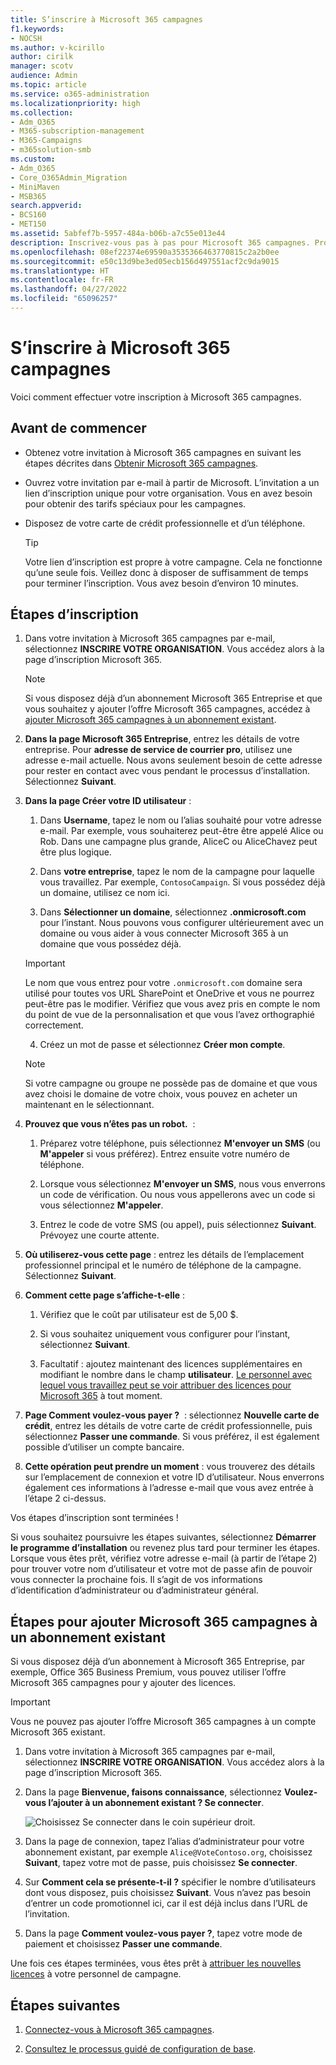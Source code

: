 ```yaml
---
title: S’inscrire à Microsoft 365 campagnes
f1.keywords:
- NOCSH
ms.author: v-kcirillo
author: cirilk
manager: scotv
audience: Admin
ms.topic: article
ms.service: o365-administration
ms.localizationpriority: high
ms.collection:
- Adm_O365
- M365-subscription-management
- M365-Campaigns
- m365solution-smb
ms.custom:
- Adm_O365
- Core_O365Admin_Migration
- MiniMaven
- MSB365
search.appverid:
- BCS160
- MET150
ms.assetid: 5abfef7b-5957-484a-b06b-a7c55e013e44
description: Inscrivez-vous pas à pas pour Microsoft 365 campagnes. Protégez votre campagne contre les menaces de cybersécurité pour la messagerie électronique, les données et les communications.
ms.openlocfilehash: 08ef22374e69590a3535366463770815c2a2b0ee
ms.sourcegitcommit: e50c13d9be3ed05ecb156d497551acf2c9da9015
ms.translationtype: HT
ms.contentlocale: fr-FR
ms.lasthandoff: 04/27/2022
ms.locfileid: "65096257"
---
```

# <a name="sign-up-for-microsoft-365-for-campaigns"></a>S’inscrire à Microsoft 365 campagnes 

Voici comment effectuer votre inscription à Microsoft 365 campagnes.

## <a name="before-you-begin"></a>Avant de commencer

- Obtenez votre invitation à Microsoft 365 campagnes en suivant les étapes décrites dans [Obtenir Microsoft 365 campagnes](get-microsoft-365-campaigns.md).
- Ouvrez votre invitation par e-mail à partir de Microsoft. L’invitation a un lien d’inscription unique pour votre organisation. Vous en avez besoin pour obtenir des tarifs spéciaux pour les campagnes.
- Disposez de votre carte de crédit professionnelle et d’un téléphone.

    > [!TIP]
    > Votre lien d’inscription est propre à votre campagne. Cela ne fonctionne qu’une seule fois. Veillez donc à disposer de suffisamment de temps pour terminer l’inscription. Vous avez besoin d’environ 10 minutes.

## <a name="steps-to-sign-up"></a>Étapes d’inscription

1. Dans votre invitation à Microsoft 365 campagnes par e-mail, sélectionnez **INSCRIRE VOTRE ORGANISATION**. Vous accédez alors à la page d’inscription Microsoft 365.

    > [!NOTE]
    > Si vous disposez déjà d’un abonnement Microsoft 365 Entreprise et que vous souhaitez y ajouter l’offre Microsoft 365 campagnes, accédez à [ajouter Microsoft 365 campagnes à un abonnement existant](#steps-to-add-microsoft-365-for-campaigns-to-an-existing-subscription).

2. **Dans la page Microsoft 365 Entreprise**, entrez les détails de votre entreprise. Pour **adresse de service de courrier pro**, utilisez une adresse e-mail actuelle. Nous avons seulement besoin de cette adresse pour rester en contact avec vous pendant le processus d’installation. Sélectionnez **Suivant**.

3. **Dans la page Créer votre ID utilisateur** :
 
    1. Dans **Username**, tapez le nom ou l’alias souhaité pour votre adresse e-mail. Par exemple, vous souhaiterez peut-être être appelé Alice ou Rob. Dans une campagne plus grande, AliceC ou AliceChavez peut être plus logique.

    2. Dans **votre entreprise**, tapez le nom de la campagne pour laquelle vous travaillez. Par exemple, `ContosoCampaign`. Si vous possédez déjà un domaine, utilisez ce nom ici. 
 
    3. Dans **Sélectionner un domaine**, sélectionnez **.onmicrosoft.com** pour l’instant. Nous pouvons vous configurer ultérieurement avec un domaine ou vous aider à vous connecter Microsoft 365 à un domaine que vous possédez déjà.

    > [!IMPORTANT]
    > Le nom que vous entrez pour votre `.onmicrosoft.com` domaine sera utilisé pour toutes vos URL SharePoint et OneDrive et vous ne pourrez peut-être pas le modifier. Vérifiez que vous avez pris en compte le nom du point de vue de la personnalisation et que vous l’avez orthographié correctement.

    4. Créez un mot de passe et sélectionnez **Créer mon compte**.
 
    > [!NOTE]
    > Si votre campagne ou groupe ne possède pas de domaine et que vous avez choisi le domaine de votre choix, vous pouvez en acheter un maintenant en le sélectionnant.

4. **Prouvez que vous n’êtes pas un robot.**  :
 
    1. Préparez votre téléphone, puis sélectionnez **M'envoyer un SMS** (ou **M'appeler** si vous préférez). Entrez ensuite votre numéro de téléphone. 
 
    2. Lorsque vous sélectionnez **M'envoyer un SMS**, nous vous enverrons un code de vérification. Ou nous vous appellerons avec un code si vous sélectionnez **M'appeler**.
 
    3. Entrez le code de votre SMS (ou appel), puis sélectionnez **Suivant**. Prévoyez une courte attente. 

5. **Où utiliserez-vous cette page** : entrez les détails de l’emplacement professionnel principal et le numéro de téléphone de la campagne. Sélectionnez **Suivant**.

6. **Comment cette page s’affiche-t-elle** :

    1. Vérifiez que le coût par utilisateur est de 5,00 $. 

    2. Si vous souhaitez uniquement vous configurer pour l’instant, sélectionnez **Suivant**. 

    3. Facultatif : ajoutez maintenant des licences supplémentaires en modifiant le nombre dans le champ **utilisateur**. [Le personnel avec lequel vous travaillez peut se voir attribuer des licences pour Microsoft 365](../admin/add-users/add-users.md?toc=%2fmicrosoft-365%2fcampaigns%2ftoc.json) à tout moment.

7. **Page Comment voulez-vous payer ?**  : sélectionnez **Nouvelle carte de crédit**, entrez les détails de votre carte de crédit professionnelle, puis sélectionnez **Passer une commande**. Si vous préférez, il est également possible d’utiliser un compte bancaire.

8. **Cette opération peut prendre un moment** : vous trouverez des détails sur l’emplacement de connexion et votre ID d’utilisateur. Nous enverrons également ces informations à l’adresse e-mail que vous avez entrée à l’étape 2 ci-dessus.

Vos étapes d’inscription sont terminées ! 

Si vous souhaitez poursuivre les étapes suivantes, sélectionnez **Démarrer le programme d’installation** ou revenez plus tard pour terminer les étapes. Lorsque vous êtes prêt, vérifiez votre adresse e-mail (à partir de l’étape 2) pour trouver votre nom d’utilisateur et votre mot de passe afin de pouvoir vous connecter la prochaine fois. Il s’agit de vos informations d’identification d’administrateur ou d’administrateur général.

## <a name="steps-to-add-microsoft-365-for-campaigns-to-an-existing-subscription"></a>Étapes pour ajouter Microsoft 365 campagnes à un abonnement existant

Si vous disposez déjà d’un abonnement à Microsoft 365 Entreprise, par exemple, Office 365 Business Premium, vous pouvez utiliser l’offre Microsoft 365 campagnes pour y ajouter des licences.

> [!IMPORTANT]
> Vous ne pouvez pas ajouter l’offre Microsoft 365 campagnes à un compte Microsoft 365 existant.

1. Dans votre invitation à Microsoft 365 campagnes par e-mail, sélectionnez **INSCRIRE VOTRE ORGANISATION**. Vous accédez alors à la page d’inscription Microsoft 365.

2. Dans la page **Bienvenue, faisons connaissance**, sélectionnez **Voulez-vous l’ajouter à un abonnement existant ? Se connecter**.
    
   ![Choisissez Se connecter dans le coin supérieur droit.](../media/addtoexisting.png)

3. Dans la page de connexion, tapez l’alias d’administrateur pour votre abonnement existant, par exemple `Alice@VoteContoso.org`, choisissez **Suivant**, tapez votre mot de passe, puis choisissez **Se connecter**.

4. Sur **Comment cela se présente-t-il ?** spécifier le nombre d’utilisateurs dont vous disposez, puis choisissez **Suivant**. Vous n’avez pas besoin d’entrer un code promotionnel ici, car il est déjà inclus dans l’URL de l’invitation.

5. Dans la page **Comment voulez-vous payer ?**, tapez votre mode de paiement et choisissez **Passer une commande**.

Une fois ces étapes terminées, vous êtes prêt à [attribuer les nouvelles licences](../admin/manage/assign-licenses-to-users.md) à votre personnel de campagne.

## <a name="next-steps"></a>Étapes suivantes

1. [Connectez-vous à Microsoft 365 campagnes](m365-campaigns-sign-in.md).

2. [Consultez le processus guidé de configuration de base](m365bp-setup.md#use-the-guided-process-for-basic-setup).
